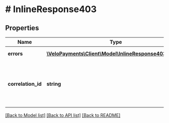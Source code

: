 # # InlineResponse403

## Properties

Name | Type | Description | Notes
------------ | ------------- | ------------- | -------------
**errors** | [**\VeloPayments\Client\Model\InlineResponse403Errors[]**](InlineResponse403Errors.md) | one or more errors | [optional] 
**correlation_id** | **string** | a unique identifier to track a request or related sequence of requests | [optional] 

[[Back to Model list]](../../README.md#documentation-for-models) [[Back to API list]](../../README.md#documentation-for-api-endpoints) [[Back to README]](../../README.md)


